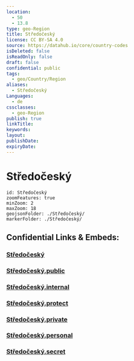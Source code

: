 ```yaml
---
location:
  - 50
  - 13.8
type: geo-Region
title: Středočeský
license: CC BY-SA 4.0
source: https://datahub.io/core/country-codes
isDeleted: false
isReadOnly: false
draft: false
confidential: public
tags:
  - geo/Country/Region
aliases:
  - Středočeský
Languages:
  - de
cssclasses:
  - geo-Region
publish: true
linkTitle:
keywords:
layout:
publishDate:
expiryDate:
---
```


# Středočeský

```leaflet
id: Středočeský
zoomFeatures: true 
minZoom: 2 
maxZoom: 18
geojsonFolder: ./Středočeský/
markerFolder: ./Středočeský/
```


## Confidential Links & Embeds: 

### [Středočeský](/_Standards/Earth/Continent/Europe/Europe~Central/Czech_Republic/regions~Czech_Republic/Středočeský.md) 

### [Středočeský.public](/_public/Earth/Continent/Europe/Europe~Central/Czech_Republic/regions~Czech_Republic/Středočeský.public.md) 

### [Středočeský.internal](/_internal/Earth/Continent/Europe/Europe~Central/Czech_Republic/regions~Czech_Republic/Středočeský.internal.md) 

### [Středočeský.protect](/_protect/Earth/Continent/Europe/Europe~Central/Czech_Republic/regions~Czech_Republic/Středočeský.protect.md) 

### [Středočeský.private](/_private/Earth/Continent/Europe/Europe~Central/Czech_Republic/regions~Czech_Republic/Středočeský.private.md) 

### [Středočeský.personal](/_personal/Earth/Continent/Europe/Europe~Central/Czech_Republic/regions~Czech_Republic/Středočeský.personal.md) 

### [Středočeský.secret](/_secret/Earth/Continent/Europe/Europe~Central/Czech_Republic/regions~Czech_Republic/Středočeský.secret.md)

